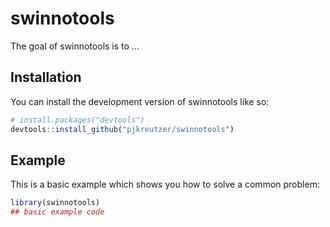 
# swinnotools

<!-- badges: start -->
<!-- badges: end -->

The goal of swinnotools is to ...

## Installation

You can install the development version of swinnotools like so:

``` r
# install.packages("devtools")
devtools::install_github("pjkreutzer/swinnotools")
```

## Example

This is a basic example which shows you how to solve a common problem:

``` r
library(swinnotools)
## basic example code
```

